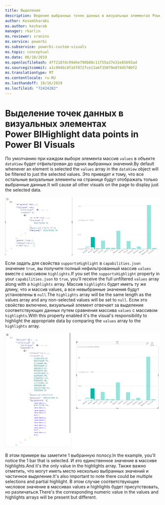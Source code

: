 ```yaml
---
title: Выделение
description: Ведение выбранных точек данных в визуальных элементах Power BI
author: KesemSharabi
ms.author: kesharab
manager: rkarlin
ms.reviewer: sranins
ms.service: powerbi
ms.subservice: powerbi-custom-visuals
ms.topic: conceptual
ms.date: 06/18/2019
ms.openlocfilehash: 4ff2187dc99d4e790b08c11f55a37e31e85693ad
ms.sourcegitcommit: a1c994bc8fa5f072fce13a6f35079e87d45f00f2
ms.translationtype: MT
ms.contentlocale: ru-RU
ms.lasthandoff: 10/16/2019
ms.locfileid: "72424282"
---
```

# <a name="highlight-data-points-in-power-bi-visuals"></a><span data-ttu-id="59e81-103">Выделение точек данных в визуальных элементах Power BI</span><span class="sxs-lookup"><span data-stu-id="59e81-103">Highlight data points in Power BI Visuals</span></span>

<span data-ttu-id="59e81-104">По умолчанию при каждом выборе элемента массив `values` в объекте `dataView` будет отфильтрован до одних выбранных значений.</span><span class="sxs-lookup"><span data-stu-id="59e81-104">By default whenever an element is selected the `values` array in the `dataView` object will be filtered to just the selected values.</span></span> <span data-ttu-id="59e81-105">Это приведет к тому, что все остальные визуальные элементы на странице будут отображать только выбранные данные.</span><span class="sxs-lookup"><span data-stu-id="59e81-105">It will cause all other visuals on the page to display just the selected data.</span></span>

![работа выделения "dataview" по умолчанию](./media/highlight-dataview.png)

<span data-ttu-id="59e81-107">Если задать для свойства `supportsHighlight` в `capabilities.json` значение `true`, вы получите полный нефильтрованный массив `values` вместе с массивом `highlights`.</span><span class="sxs-lookup"><span data-stu-id="59e81-107">If you set the `supportsHighlight` property in your `capabilities.json` to `true`, you'll receive the full unfiltered `values` array along with a `highlights` array.</span></span> <span data-ttu-id="59e81-108">Массив `highlights` будет иметь ту же длину, что и массив values, а все невыбранные значения будут установлены в `null`.</span><span class="sxs-lookup"><span data-stu-id="59e81-108">The `highlights` array will be the same length as the values array and any non-selected values will be set to `null`.</span></span> <span data-ttu-id="59e81-109">Если это свойство включено, визуальный элемент отвечает за выделение соответствующих данных путем сравнения массива `values` с массивом `highlights`.</span><span class="sxs-lookup"><span data-stu-id="59e81-109">With this property enabled it's the visual's responsibility to highlight the appropriate data by comparing the `values` array to the `highlights` array.</span></span>

![выделение "dataview" в поддержкой выделения](./media/highlight-dataview-supports.png)

<span data-ttu-id="59e81-111">В этом примере вы заметите 1 выбранную полосу.</span><span class="sxs-lookup"><span data-stu-id="59e81-111">In the example, you'll notice the 1 bar that is selected.</span></span> <span data-ttu-id="59e81-112">И это единственное значение в массиве highlights.</span><span class="sxs-lookup"><span data-stu-id="59e81-112">And it's the only value in the highlights array.</span></span> <span data-ttu-id="59e81-113">Также важно отметить, что могут иметь место несколько выбранных значений и частичное выделение.</span><span class="sxs-lookup"><span data-stu-id="59e81-113">It's also important to note there could be multiple selections and partial highlight.</span></span> <span data-ttu-id="59e81-114">В этом случае соответствующее числовое значение в массивах values и highlights будет присутствовать, но различаться.</span><span class="sxs-lookup"><span data-stu-id="59e81-114">There's the corresponding numeric value in the values and highlights arrays will be present but different.</span></span>
